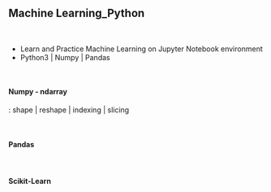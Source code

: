 ## Machine Learning_Python 

<br>

- Learn and Practice Machine Learning on Jupyter Notebook environment
- Python3 | Numpy | Pandas 

<br>


#### Numpy - ndarray
: shape | reshape | indexing | slicing

<br>

#### Pandas

<br>

#### Scikit-Learn

<br>
